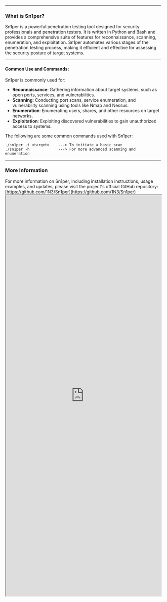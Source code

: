 --- ---
<h3>What is Sn1per?</h3>

Sn1per is a powerful penetration testing tool designed for security professionals and penetration testers. It is written in Python and Bash and provides a comprehensive suite of features for reconnaissance, scanning, enumeration, and exploitation. Sn1per automates various stages of the penetration testing process, making it efficient and effective for assessing the security posture of target systems.

---
<h4>Common Use and Commands:</h4>

Sn1per is commonly used for:

- **Reconnaissance**: Gathering information about target systems, such as open ports, services, and vulnerabilities.
- **Scanning**: Conducting port scans, service enumeration, and vulnerability scanning using tools like Nmap and Nessus.
- **Enumeration**: Enumerating users, shares, and other resources on target networks.
- **Exploitation**: Exploiting discovered vulnerabilities to gain unauthorized access to systems.

The following are some common commands used with Sn1per:
```
./sn1per -t <target>    ---> To initiate a basic scan
./sn1per -h             ---> For more advanced scanning and enumeration
```

---
<h3>More Information</h3>
For more information on Sn1per, including installation instructions, usage examples, and updates, please visit the project's official GitHub repository: [https://github.com/1N3/Sn1per](https://github.com/1N3/Sn1per)

<iframe src="https://github.com/1N3/Sn1per" width="100%" height="1300"></iframe>